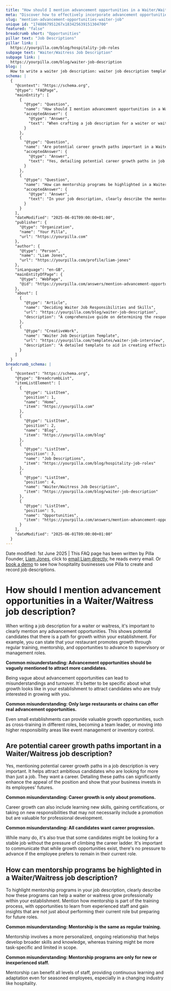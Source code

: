 ```yaml
---
title: "How should I mention advancement opportunities in a Waiter/Waitress job description?"
meta: "Discover how to effectively incorporate advancement opportunities in waiter/waitress job descriptions to attract and retain dedicated staff."
slug: "mention-advancement-opportunities-waiter-job"
unique id: "1748867951267x183425639151304700"
featured: "false"
breadcrumb short: "Opportunities"
pillar text: "Job Descriptions"
pillar link: |
  https://yourpilla.com/blog/hospitality-job-roles
subpage text: "Waiter/Waitress Job Description"
subpage link: |
  https://yourpilla.com/blog/waiter-job-description
blog: |
  How to write a waiter job description: waiter job description template included.
schema: |
  {
    "@context": "https://schema.org",
    "@type": "FAQPage",
    "mainEntity": [
      {
        "@type": "Question",
        "name": "How should I mention advancement opportunities in a Waiter/Waitress job description?",
        "acceptedAnswer": {
          "@type": "Answer",
          "text": "When crafting a job description for a waiter or waitress, emphasise clear advancement opportunities to display a pathway for growth within your establishment. Indicate that your restaurant promotes growth through regular training, mentorship, and opportunities for staff to move into supervisory or management roles."
        }
      },
      {
        "@type": "Question",
        "name": "Are potential career growth paths important in a Waiter/Waitress job description?",
        "acceptedAnswer": {
          "@type": "Answer",
          "text": "Yes, detailing potential career growth paths in job descriptions is essential. This approach draws ambitious candidates who are seeking career opportunities, not just a job. It demonstrates that your business invests in its employees’ futures, enhancing the job’s appeal."
        }
      },
      {
        "@type": "Question",
        "name": "How can mentorship programs be highlighted in a Waiter/Waitress job description?",
        "acceptedAnswer": {
          "@type": "Answer",
          "text": "In your job description, clearly describe the mentorship programs offered in your restaurant. Highlight how these programs help waiters and waitresses grow professionally, offering continuous learning under the guidance of experienced staff, which prepares them for advanced roles within the establishment."
        }
      }
    ],
    "dateModified": "2025-06-01T09:00:00+01:00",
    "publisher": {
      "@type": "Organization",
      "name": "Your Pilla",
      "url": "https://yourpilla.com"
    },
    "author": {
      "@type": "Person",
      "name": "Liam Jones",
      "url": "https://yourpilla.com/profile/liam-jones"
    },
    "inLanguage": "en-GB",
    "mainEntityOfPage": {
      "@type": "WebPage",
      "@id": "https://yourpilla.com/answers/mention-advancement-opportunities-waiter-job"
    },
    "about": [
      {
        "@type": "Article",
        "name": "Deciding Waiter Job Responsibilities and Skills",
        "url": "https://yourpilla.com/blog/waiter-job-description",
        "description": "A comprehensive guide on determining the responsibilities and skills required for a waiter position, ensuring you attract the right candidates for your business."
      },
      {
        "@type": "CreativeWork",
        "name": "Waiter Job Description Template",
        "url": "https://yourpilla.com/templates/waiter-job-interview",
        "description": "A detailed template to aid in creating effective and comprehensive job descriptions for waiter positions, streamlining the recruitment process."
      }
    ]
  }
breadcrumb_schema: |
  {
    "@context": "https://schema.org",
    "@type": "BreadcrumbList",
    "itemListElement": [
      {
        "@type": "ListItem",
        "position": 1,
        "name": "Home",
        "item": "https://yourpilla.com"
      },
      {
        "@type": "ListItem",
        "position": 2,
        "name": "Blog",
        "item": "https://yourpilla.com/blog"
      },
      {
        "@type": "ListItem",
        "position": 3,
        "name": "Job Descriptions",
        "item": "https://yourpilla.com/blog/hospitality-job-roles"
      },
      {
        "@type": "ListItem",
        "position": 4,
        "name": "Waiter/Waitress Job Description",
        "item": "https://yourpilla.com/blog/waiter-job-description"
      },
      {
        "@type": "ListItem",
        "position": 5,
        "name": "Opportunities",
        "item": "https://yourpilla.com/answers/mention-advancement-opportunities-waiter-job"
      }
    ],
    "dateModified": "2025-06-01T09:00:00+01:00"
  }
---
```


Date modified: 1st June 2025 | This FAQ page has been written by Pilla Founder, [Liam Jones](https://yourpilla.com/profile/liam-jones), click to [email Liam directly](https://mailto:liam@yourpilla.com), he reads every email. Or [book a demo](https://calendly.com/pilla/demo) to see how hospitality businesses use Pilla to create and record job descriptions.

# How should I mention advancement opportunities in a Waiter/Waitress job description?

When writing a job description for a waiter or waitress, it's important to clearly mention any advancement opportunities. This shows potential candidates that there is a path for growth within your establishment. For example, you can state that your restaurant promotes growth through regular training, mentorship, and opportunities to advance to supervisory or management roles.

**Common misunderstanding: Advancement opportunities should be vaguely mentioned to attract more candidates.**

Being vague about advancement opportunities can lead to misunderstandings and turnover. It's better to be specific about what growth looks like in your establishment to attract candidates who are truly interested in growing with you.

**Common misunderstanding: Only large restaurants or chains can offer real advancement opportunities.**

Even small establishments can provide valuable growth opportunities, such as cross-training in different roles, becoming a team leader, or moving into higher responsibility areas like event management or inventory control.

## Are potential career growth paths important in a Waiter/Waitress job description?

Yes, mentioning potential career growth paths in a job description is very important. It helps attract ambitious candidates who are looking for more than just a job. They want a career. Detailing these paths can significantly enhance the appeal of the position and show that your business invests in its employees' futures.

**Common misunderstanding: Career growth is only about promotions.**

Career growth can also include learning new skills, gaining certifications, or taking on new responsibilities that may not necessarily include a promotion but are valuable for professional development.

**Common misunderstanding: All candidates want career progression.**

While many do, it's also true that some candidates might be looking for a stable job without the pressure of climbing the career ladder. It's important to communicate that while growth opportunities exist, there's no pressure to advance if the employee prefers to remain in their current role.

## How can mentorship programs be highlighted in a Waiter/Waitress job description?

To highlight mentorship programs in your job description, clearly describe how these programs can help a waiter or waitress grow professionally within your establishment. Mention how mentorship is part of the training process, with opportunities to learn from experienced staff and gain insights that are not just about performing their current role but preparing for future roles.

**Common misunderstanding: Mentorship is the same as regular training.**

Mentorship involves a more personalized, ongoing relationship that helps develop broader skills and knowledge, whereas training might be more task-specific and limited in scope.

**Common misunderstanding: Mentorship programs are only for new or inexperienced staff.**

Mentorship can benefit all levels of staff, providing continuous learning and adaptation even for seasoned employees, especially in a changing industry like hospitality.
